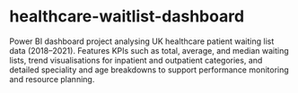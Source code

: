 # healthcare-waitlist-dashboard
Power BI dashboard project analysing UK healthcare patient waiting list data (2018–2021). Features KPIs such as total, average, and median waiting lists, trend visualisations for inpatient and outpatient categories, and detailed speciality and age breakdowns to support performance monitoring and resource planning.
